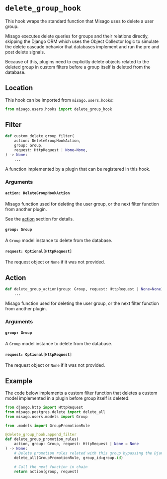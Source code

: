 # `delete_group_hook`

This hook wraps the standard function that Misago uses to delete a user group.

Misago executes delete queries for groups and their relations directly, skipping the Django ORM which uses the Object Collector logic to simulate the delete cascade behavior that databases implement and run the pre and post delete signals.

Because of this, plugins need to explicitly delete objects related to the deleted group in custom filters before a group itself is deleted from the database.


## Location

This hook can be imported from `misago.users.hooks`:

```python
from misago.users.hooks import delete_group_hook
```


## Filter

```python
def custom_delete_group_filter(
    action: DeleteGroupHookAction,
    group: Group,
    request: HttpRequest | None=None,
) -> None:
    ...
```

A function implemented by a plugin that can be registered in this hook.


### Arguments

#### `action: DeleteGroupHookAction`

Misago function used for deleting the user group, or the next filter function from another plugin.

See the [action](#action) section for details.


#### `group: Group`

A `Group` model instance to delete from the database.


#### `request: Optional[HttpRequest]`

The request object or `None` if it was not provided.


## Action

```python
def delete_group_action(group: Group, request: HttpRequest | None=None) -> None:
    ...
```

Misago function used for deleting the user group, or the next filter function from another plugin.


### Arguments

#### `group: Group`

A `Group` model instance to delete from the database.


#### `request: Optional[HttpRequest]`

The request object or `None` if it was not provided.


## Example

The code below implements a custom filter function that deletes a custom model implemented in a plugin before group itself is deleted:

```python
from django.http import HttpRequest
from misago.postgres.delete import delete_all
from misago.users.models import Group

from .models import GroupPromotionRule

@delete_group_hook.append_filter
def delete_group_promotion_rules(
    action, group: Group, request: HttpRequest | None = None
) -> None:
    # Delete promotion rules related with this group bypassing the Django ORM
    delete_all(GroupPromotionRule, group_id=group.id)

    # Call the next function in chain
    return action(group, request)
```